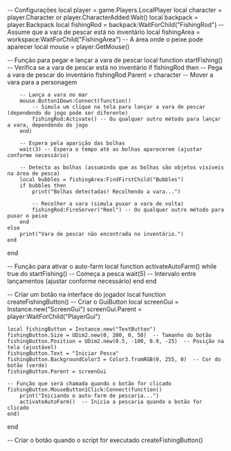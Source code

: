 -- Configurações
local player = game.Players.LocalPlayer
local character = player.Character or player.CharacterAdded:Wait()
local backpack = player.Backpack
local fishingRod = backpack:WaitForChild("FishingRod")  -- Assume que a vara de pescar está no inventário
local fishingArea = workspace:WaitForChild("FishingArea") -- A área onde o peixe pode aparecer
local mouse = player:GetMouse()

-- Função para pegar e lançar a vara de pescar
local function startFishing()
    -- Verifica se a vara de pescar está no inventário
    if fishingRod then
        -- Pega a vara de pescar do inventário
        fishingRod.Parent = character -- Mover a vara para a personagem
        
        -- Lança a vara no mar
        mouse.Button1Down:Connect(function()
            -- Simula um clique na tela para lançar a vara de pescar (dependendo do jogo pode ser diferente)
            fishingRod:Activate() -- Ou qualquer outro método para lançar a vara, dependendo do jogo
        end)
        
        -- Espera pela aparição das bolhas
        wait(3) -- Espera o tempo até as bolhas aparecerem (ajustar conforme necessário)
        
        -- Detecta as bolhas (assumindo que as bolhas são objetos visíveis na área de pesca)
        local bubbles = fishingArea:FindFirstChild("Bubbles")
        if bubbles then
            print("Bolhas detectadas! Recolhendo a vara...")
            
            -- Recolher a vara (simula puxar a vara de volta)
            fishingRod:FireServer("Reel") -- Ou qualquer outro método para puxar o peixe
        end
    else
        print("Vara de pescar não encontrada no inventário.")
    end
end

-- Função para ativar o auto-farm
local function activateAutoFarm()
    while true do
        startFishing() -- Começa a pesca
        wait(5) -- Intervalo entre lançamentos (ajustar conforme necessário)
    end
end

-- Criar um botão na interface do jogador
local function createFishingButton()
    -- Criar o GuiButton
    local screenGui = Instance.new("ScreenGui")
    screenGui.Parent = player:WaitForChild("PlayerGui")
    
    local fishingButton = Instance.new("TextButton")
    fishingButton.Size = UDim2.new(0, 200, 0, 50)  -- Tamanho do botão
    fishingButton.Position = UDim2.new(0.5, -100, 0.9, -25)  -- Posição na tela (ajustável)
    fishingButton.Text = "Iniciar Pesca"
    fishingButton.BackgroundColor3 = Color3.fromRGB(0, 255, 0)  -- Cor do botão (verde)
    fishingButton.Parent = screenGui
    
    -- Função que será chamada quando o botão for clicado
    fishingButton.MouseButton1Click:Connect(function()
        print("Iniciando o auto-farm de pescaria...")
        activateAutoFarm()  -- Inicia a pescaria quando o botão for clicado
    end)
end

-- Criar o botão quando o script for executado
createFishingButton()
